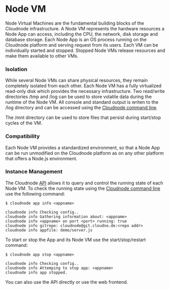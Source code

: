 # Node VM

Node Virtual Machines are the fundamental building blocks of the Cloudnode infrastructure. A Node VM represents the hardware resources a Node App can access, including the CPU, the network, disk storage and database storage. Each Node App is an OS process running on the Cloudnode platform and serving request from its users. Each VM can be individually started and stopped. Stopped Node VMs release resources and make them available to other VMs.

### Isolation

While several Node VMs can share physical resources, they remain completely isolated from each other. Each Node VM has a fully virtualized read-only disk which provides the necessary infrastructure. Two read/write directories /tmp and /log can be used to store volatile data during the runtime of the Node VM. All console and standard output is writen to the /log directory and can be accessed using the [Cloudnode command line](/cloudnode-command-line).

The /mnt directory can be used to store files that persist during start/stop cycles of the VM.

### Compatibility   

Each Node VM provides a standardized environment, so that a Node App can be run unmodified on the Cloudnode platform as on any other platform that offers a Node.js environment.    

### Instance Management

The Cloudnode [API](/api) allows it to query and control the running state of each Node VM. To check the running state using the [Cloudnode command line](/cloudnode-command-line) use the following command:

    $ cloudnode app info <appname>

    cloudnode info Checking config..
    cloudnode info Gathering information about: <appname>
    cloudnode info <appname> on port <port> running: true
    cloudnode info gitrepo: cloudnode@git.cloudno.de:<repo addr>
    cloudnode info appfile: demo/server.js


To start or stop the App and its Node VM use the start/stop/restart command:

    $ cloudnode app stop <appname>

    cloudnode info Checking config..
    cloudnode info Attemping to stop app: <appname>
    cloudnode info app stopped.


You can also use the API directly or use the web frontend.